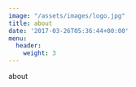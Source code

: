 ```yaml
---
image: "/assets/images/logo.jpg"
title: about
date: '2017-03-26T05:36:44+00:00'
menu:
  header:
    weight: 3
---
```



about